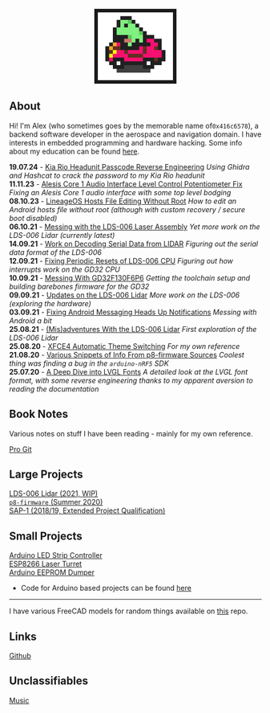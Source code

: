 <p align="center">
  <img loading="lazy" width="150" src="Images/frogcar.gif" style="border:7px solid">
</p>

## About
Hi! I'm Alex (who sometimes goes by the memorable name of`0x416c6578`), a backend software developer in the aerospace and navigation domain. I have interests in embedded programming and hardware hacking. Some info about my education can be found [here](other/about.md).

**19.07.24** - [Kia Rio Headunit Passcode Reverse Engineering](posts/015-Kia-Headunit-RE.md) *Using Ghidra and Hashcat to crack the password to my Kia Rio headunit*  
**11.11.23** - [Alesis Core 1 Audio Interface Level Control Potentiometer Fix](posts/014-Audio-Interface-Fix.md) *Fixing an Alesis Core 1 audio interface with some top level bodging*  
**08.10.23** - [LineageOS Hosts File Editing Without Root](posts/013-Lineageos-Hosts.md) *How to edit an Android hosts file without root (although with custom recovery / secure boot disabled)*  
**06.10.21** - [Messing with the LDS-006 Laser Assembly](posts/011-Attempts-Serial-Stuff.md) *Yet more work on the LDS-006 Lidar (currently latest)*  
**14.09.21** - [Work on Decoding Serial Data from LIDAR](posts/010-Decoding-Serial-Data.md) *Figuring out the serial data format of the LDS-006*  
**12.09.21** - [Fixing Periodic Resets of LDS-006 CPU](posts/009-GD32-Reset-Fix.md) *Figuring out how interrupts work on the GD32 CPU*  
**10.09.21** - [Messing With GD32F130F6P6](posts/008-GD32F130-Stuff.md) *Getting the toolchain setup and building barebones firmware for the GD32*  
**09.09.21** - [Updates on the LDS-006 Lidar](posts/007-LDS-006-Is-Smelly.md) *More work on the LDS-006 (exploring the hardware)*  
**03.09.21** - [Fixing Android Messaging Heads Up Notifications](posts/006-Android-Notifications.md) *Messing with Android a bit*  
**25.08.21** - [(Mis)adventures With the LDS-006 Lidar](posts/005-LDS-006-Hacking.md) *First exploration of the LDS-006 Lidar*  
**25.08.20** - [XFCE4 Automatic Theme Switching](posts/003-Auto-Dark-Mode-XFCE.md) *For my own reference*  
**21.08.20** - [Various Snippets of Info From p8-firmware Sources](posts/002-P8-firmware-info.md) *Coolest thing was finding a bug in the `arduino-nRF5` SDK*  
**25.07.20** - [A Deep Dive into LVGL Fonts](posts/001-LVGL-fonts.md) *A detailed look at the LVGL font format, with some reverse engineering thanks to my apparent aversion to reading the documentation*  

## Book Notes
Various notes on stuff I have been reading - mainly for my own reference.

[Pro Git](notes/git-book.md)  

## Large Projects
[LDS-006 Lidar (2021, WIP)](lds-006/overview.md)  
[`p8-firmware` (Summer 2020)](p8-firmware/p8-firmware.md)  
[SAP-1 (2018/19, Extended Project Qualification)](sap-1/overview.md)  


## Small Projects
[Arduino LED Strip Controller](random-projects/led-strip-controller.md)  
[ESP8266 Laser Turret](random-projects/laser-turret.md)  
[Arduino EEPROM Dumper](random-projects/eeprom-dumper.md)  
- Code for Arduino based projects can be found [here](https://github.com/0x416c6578/arduino-projects)  

___

I have various FreeCAD models for random things available on [this](https://github.com/0x416c6578/cad-projects) repo.


## Links
[Github](https://github.com/0x416c6578)  


## Unclassifiables
[Music](other/other.md)  
